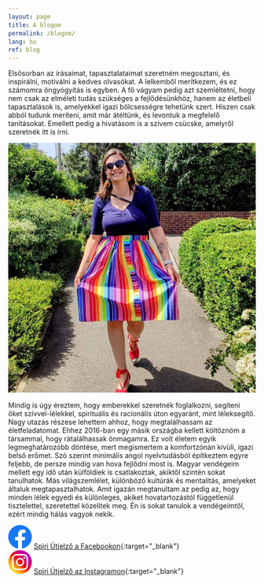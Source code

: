 ```yaml
---
layout: page
title: A blogom
permalink: /blogom/
lang: hu
ref: blog
---
```


Elsősorban az írásaimat, tapasztalataimat szeretném megosztani, és inspirálni, motiválni a kedves olvasókat. A lelkemből merítkezem, és ez számomra öngyógyítás is egyben. A fő vágyam pedig azt szemléltetni, hogy nem csak az elméleti tudás szükséges a fejlődésünkhöz, hanem az életbeli tapasztalások is, amelyekkel igazi bölcsességre tehetünk szert. Hiszen csak abból tudunk meríteni, amit már átéltünk, és levontuk a megfelelő tanításokat. Emellett pedig a hivatásom is a szívem csücske, amelyről szeretnék itt is írni. 

![](/assets/img/aniko_blog.jpg)

Mindig is úgy éreztem, hogy emberekkel szeretnék foglalkozni, segíteni őket szívvel-lélekkel, spirituális és racionális úton egyaránt, mint léleksegítő. Nagy utazás részese lehettem ahhoz, hogy megtalálhassam az életfeladatomat. Ehhez 2016-ban egy másik országba kellett költöznöm a társammal, hogy rátalálhassak önmagamra. Ez volt életem egyik legmeghatározóbb döntése, mert megismertem a komfortzónán kívüli, igazi belső erőmet. Szó szerint minimális angol nyelvtudásból építkeztem egyre feljebb, de persze mindig van hova fejlődni most is. Magyar vendégeim mellett egy idő után külföldiek is csatlakoztak, akiktől szintén sokat tanulhatok. Más világszemlélet, különböző kultúrák és mentalitás, amelyeket általuk megtapasztalhatok. Amit igazán megtanultam az pedig az, hogy minden lélek egyedi és különleges, akiket hovatartozástól függetlenül tisztelettel, szeretettel közelítek meg. Én is sokat tanulok a vendégeimtől, ezért mindig hálás vagyok nekik.

<img id="fb-logo" src="/assets/img/facebook_logo_icon.png" /> [Spiri Útjelző a Facebookon](https://www.facebook.com/spiriutjelzo){:target="_blank"}<br/>
<img id="insta-logo" src="/assets/img/instagram_logo_icon.png" /> [Spiri Útjelző az Instagramon](https://www.instagram.com/spiriutjelzo/){:target="_blank"}
